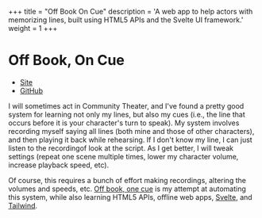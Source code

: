 +++
title = "Off Book On Cue"
description = 'A web app to help actors with memorizing lines, built using HTML5 APIs and the Svelte UI framework.'
weight = 1
+++

# Off Book, On Cue

* [Site](https://offbookoncue.com)
* [GitHub](https://github.com/markhildreth/off-book-on-cue)

I will sometimes act in Community Theater, and I've found a pretty good system for learning not only my lines, but also my cues (i.e., the line that occurs before it is your character's turn to speak). My system involves recording myself saying all lines (both mine and those of other characters), and then playing it back while rehearsing. If I don't know my line, I can just listen to the recordingof look at the script. As I get better, I will tweak settings (repeat one scene multiple times, lower my character volume, increase playback speed, etc).

Of course, this requires a bunch of effort making recordings, altering the volumes and speeds, etc. [Off book, one cue](https://offbookoncue.com) is my attempt at automating this system, while also learning HTML5 APIs, offline web apps, [Svelte](https://svelte.dev/), and [Tailwind](https://tailwindcss.com/).

